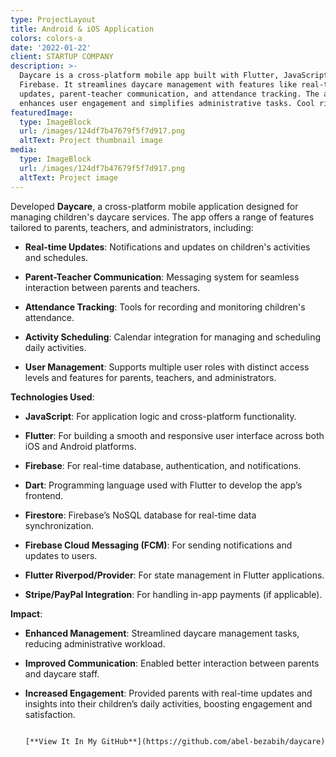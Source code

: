 ```yaml
---
type: ProjectLayout
title: Android & iOS Application
colors: colors-a
date: '2022-01-22'
client: STARTUP COMPANY
description: >-
  Daycare is a cross-platform mobile app built with Flutter, JavaScript, and
  Firebase. It streamlines daycare management with features like real-time
  updates, parent-teacher communication, and attendance tracking. The app
  enhances user engagement and simplifies administrative tasks. Cool right :)
featuredImage:
  type: ImageBlock
  url: /images/124df7b47679f5f7d917.png
  altText: Project thumbnail image
media:
  type: ImageBlock
  url: /images/124df7b47679f5f7d917.png
  altText: Project image
---
```

Developed **Daycare**, a cross-platform mobile application designed for managing children's daycare services. The app offers a range of features tailored to parents, teachers, and administrators, including:

*   **Real-time Updates**: Notifications and updates on children's activities and schedules.

*   **Parent-Teacher Communication**: Messaging system for seamless interaction between parents and teachers.

*   **Attendance Tracking**: Tools for recording and monitoring children's attendance.

*   **Activity Scheduling**: Calendar integration for managing and scheduling daily activities.

*   **User Management**: Supports multiple user roles with distinct access levels and features for parents, teachers, and administrators.

**Technologies Used**:

*   **JavaScript**: For application logic and cross-platform functionality.

*   **Flutter**: For building a smooth and responsive user interface across both iOS and Android platforms.

*   **Firebase**: For real-time database, authentication, and notifications.

*   **Dart**: Programming language used with Flutter to develop the app’s frontend.

*   **Firestore**: Firebase’s NoSQL database for real-time data synchronization.

*   **Firebase Cloud Messaging (FCM)**: For sending notifications and updates to users.

*   **Flutter Riverpod/Provider**: For state management in Flutter applications.

*   **Stripe/PayPal Integration**: For handling in-app payments (if applicable).

**Impact**:

*   **Enhanced Management**: Streamlined daycare management tasks, reducing administrative workload.

*   **Improved Communication**: Enabled better interaction between parents and daycare staff.

*   **Increased Engagement**: Provided parents with real-time updates and insights into their children’s daily activities, boosting engagement and satisfaction.

                                                                        [**View It In My GitHub**](https://github.com/abel-bezabih/daycare)
